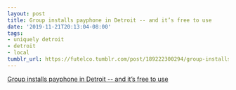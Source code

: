 ```yaml
---
layout: post
title: Group installs payphone in Detroit -- and it’s free to use
date: '2019-11-21T20:13:04-08:00'
tags:
- uniquely detroit
- detroit
- local
tumblr_url: https://futelco.tumblr.com/post/189222300294/group-installs-payphone-in-detroit-and-its
---
```

[Group installs payphone in Detroit -- and it’s free to use](https://www.clickondetroit.com/features/2019/11/21/group-installs-payphone-in-detroit-and-its-free-to-use/)  
